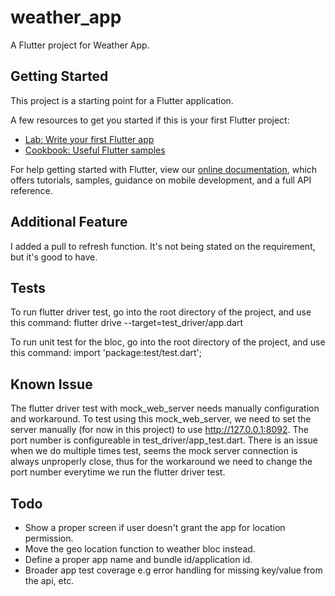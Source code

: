 # weather_app

A Flutter project for Weather App.

## Getting Started

This project is a starting point for a Flutter application.

A few resources to get you started if this is your first Flutter project:

- [Lab: Write your first Flutter app](https://flutter.io/docs/get-started/codelab)
- [Cookbook: Useful Flutter samples](https://flutter.io/docs/cookbook)

For help getting started with Flutter, view our 
[online documentation](https://flutter.io/docs), which offers tutorials, 
samples, guidance on mobile development, and a full API reference.

## Additional Feature
I added a pull to refresh function. It's not being stated on the requirement, but it's good to have.

## Tests
To run flutter driver test, go into the root directory of the project, and use this command:
flutter drive --target=test_driver/app.dart

To run unit test for the bloc, go into the root directory of the project, and use this command:
import 'package:test/test.dart';

## Known Issue
The flutter driver test with mock_web_server needs manually configuration and workaround.
To test using this mock_web_server, we need to set the server manually (for now in this project) to use http://127.0.0.1:8092. The port number is configureable in test_driver/app_test.dart.
There is an issue when we do multiple times test, seems the mock server connection is always unproperly close, thus for the workaround we need to change the port number everytime we run the flutter driver test.

## Todo
- Show a proper screen if user doesn't grant the app for location permission.
- Move the geo location function to weather bloc instead.
- Define a proper app name and bundle id/application id.
- Broader app test coverage e.g error handling for missing key/value from the api, etc.